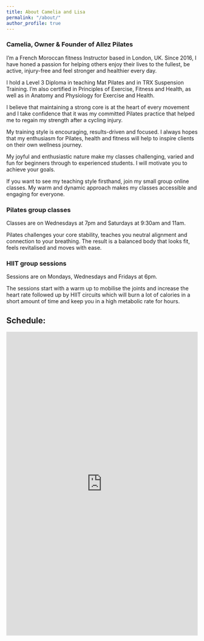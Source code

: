 ```yaml
---
title: About Camelia and Lisa
permalink: "/about/"
author_profile: true
---
```


### Camelia, Owner & Founder of Allez Pilates 

I’m a French Moroccan fitness Instructor based in London, UK. Since 2016, I have honed a passion for helping others enjoy their lives to the fullest, be active, injury-free and feel stronger and healthier every day. 

I hold a Level 3 Diploma in teaching Mat Pilates and in TRX Suspension Training. I’m also certified in Principles of Exercise, Fitness and Health, as well as in Anatomy and Physiology for Exercise and Health. 

I believe that maintaining a strong core is at the heart of every movement and I take confidence that it was my committed Pilates practice that helped me to regain my strength after a cycling injury.

My training style is encouraging, results-driven and focused. I always hopes that my enthusiasm for Pilates, health and fitness will help to inspire clients on their own wellness journey.

My joyful and enthusiastic nature make my classes challenging, varied and fun for beginners through to experienced students. I will motivate you to achieve your goals. 

If you want to see my teaching style firsthand, join my small group online classes. My warm and dynamic approach makes my classes accessible and engaging for everyone.

### Pilates group classes
Classes are on Wednesdays at 7pm and Saturdays at 9:30am and 11am.

Pilates challenges your core stability, teaches you neutral alignment and connection to your breathing. The result is a balanced body that looks fit, feels revitalised and moves with ease.

### HIIT group sessions
Sessions are on Mondays, Wednesdays and Fridays at 6pm.

The sessions start with a warm up to mobilise the joints and increase the heart rate followed up by HIIT circuits which will burn a lot of calories in a short amount of time and keep you in a high metabolic rate for hours.
    
## Schedule:

<iframe src="https://app.acuityscheduling.com/schedule.php?owner=19405285&appointmentType=category:Group%20Classes" width="100%" height="800" frameBorder="0"></iframe><script src="https://embed.acuityscheduling.com/js/embed.js" type="text/javascript"></script>
